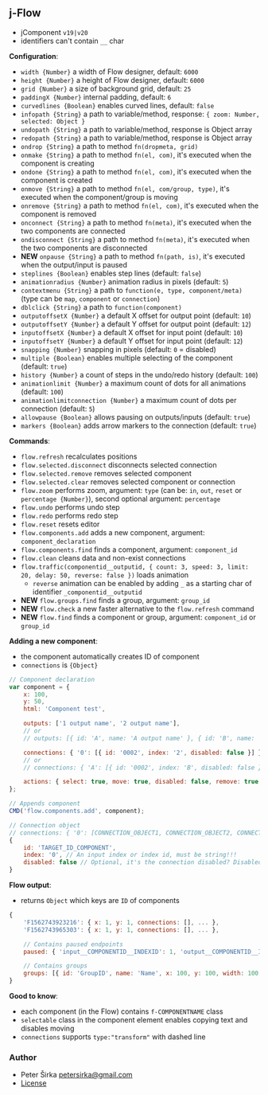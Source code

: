 ## j-Flow

- jComponent `v19|v20`
- identifiers can't contain `__` char

__Configuration__:

- `width {Number}` a width of Flow designer, default: `6000`
- `height {Number}` a height of Flow designer, default: `6000`
- `grid {Number}` a size of background grid, default: `25`
- `paddingX {Number}` internal padding, default: `6`
- `curvedlines {Boolean}` enables curved lines, default: `false`
- `infopath {String}` a path to variable/method, response: `{ zoom: Number, selected: Object }`
- `undopath {String}` a path to variable/method, response is Object array
- `redopath {String}` a path to variable/method, response is Object array
- `ondrop {String}` a path to method `fn(dropmeta, grid)`
- `onmake {String}` a path to method `fn(el, com)`, it's executed when the component is creating
- `ondone {String}` a path to method `fn(el, com)`, it's executed when the component is created
- `onmove {String}` a path to method `fn(el, com/group, type)`, it's executed when the component/group is moving
- `onremove {String}` a path to method `fn(el, com)`, it's executed when the component is removed
- `onconnect {String}` a path to method `fn(meta)`, it's executed when the two components are connected
- `ondisconnect {String}` a path to method `fn(meta)`, it's executed when the two components are disconnected
- __NEW__ `onpause {String}` a path to method `fn(path, is)`, it's executed when the output/input is paused
- `steplines {Boolean}` enables step lines (default: `false`)
- `animationradius {Number}` animation radius in pixels (default: `5`)
- `contextmenu {String}` a path to `function(e, type, component/meta)` (type can be `map`, `component` or `connection`)
- `dblclick {String}` a path to `function(component)`
- `outputoffsetX {Number}` a default X offset for output point (default: `10`)
- `outputoffsetY {Number}` a default Y offset for output point (default: `12`)
- `inputoffsetX {Number}` a default X offset for input point (default: `10`)
- `inputoffsetY {Number}` a default Y offset for input point (default: `12`)
- `snapping {Number}` snapping in pixels (default: `0` = disabled)
- `multiple {Boolean}` enables multiple selecting of the component (default: `true`)
- `history {Number}` a count of steps in the undo/redo history (default: `100`)
- `animationlimit {Number}` a maximum count of dots for all animations (default: `100`)
- `animationlimitconnection {Number}` a maximum count of dots per connection (default: `5`)
- `allowpause {Boolean}` allows pausing on outputs/inputs (default: `true`)
- `markers {Boolean}` adds arrow markers to the connection (default: `true`)

__Commands__:

- `flow.refresh` recalculates positions
- `flow.selected.disconnect` disconnects selected connection
- `flow.selected.remove` removes selected component
- `flow.selected.clear` removes selected component or connection
- `flow.zoom` performs zoom, argument: `type` (can be: `in`, `out`, `reset` or `percentage {Number}`), second optional argument: `percentage`
- `flow.undo` performs undo step
- `flow.redo` performs redo step
- `flow.reset` resets editor
- `flow.components.add` adds a new component, argument: `component_declaration`
- `flow.components.find` finds a component, argument: `component_id`
- `flow.clean` cleans data and non-exist connections
- `flow.traffic(componentid__outputid, { count: 3, speed: 3, limit: 20, delay: 50, reverse: false })` loads animation
	- `reverse` animation can be enabled by adding `_` as a starting char of identifier `_componentid__outputid`
- __NEW__ `flow.groups.find` finds a group, argument: `group_id`
- __NEW__ `flow.check` a new faster alternative to the `flow.refresh` command
- __NEW__ `flow.find` finds a component or group, argument: `component_id` or `group_id`

__Adding a new component__:

- the component automatically creates ID of component
- `connections` is `{Object}`

```js
// Component declaration
var component = {
	x: 100,
	y: 50,
	html: 'Component test',

	outputs: ['1 output name', '2 output name'],
	// or
	// outputs: [{ id: 'A', name: 'A output name' }, { id: 'B', name: 'B output name', color: '#FF8E37' }],

	connections: { '0': [{ id: '0002', index: '2', disabled: false }] }, // Look to the connection object below
	// or
	// connections: { 'A': [{ id: '0002', index: 'B', disabled: false }] },

	actions: { select: true, move: true, disabled: false, remove: true, connect: true }
};

// Appends component
CMD('flow.components.add', component);
```

```js
// Connection object
// connections: { '0': [CONNECTION_OBJECT1, CONNECTION_OBJECT2, CONNECTION_OBJECT3] }
{
	id: 'TARGET_ID_COMPONENT',
	index: '0', // An input index or index id, must be string!!!
	disabled: false // Optional, it's the connection disabled? Disabled connection can't be removed
}
````

__Flow output__:

- returns `Object` which keys are `ID` of components

```js
{
	'F1562743923216': { x: 1, y: 1, connections: [], ... },
	'F1562743965303': { x: 1, y: 1, connections: [], ... },

	// Contains paused endpoints
	paused: { 'input__COMPONENTID__INDEXID': 1, 'output__COMPONENTID__INDEXID': 1 },

	// Contains groups
	groups: [{ id: 'GroupID', name: 'Name', x: 100, y: 100, width: 100, height: 100, background: 'rgba(0,0,0,0.1)', color: '#000', border: 'rgba(0,0,0,0.1)' }, ...];
}
````

__Good to know__:

- each component (in the Flow) contains `f-COMPONENTNAME` class
- `selectable` class in the component element enables copying text and disables moving
- `connections` supports `type:"transform"` with dashed line

### Author

- Peter Širka <petersirka@gmail.com>
- [License](https://www.totaljs.com/license/)